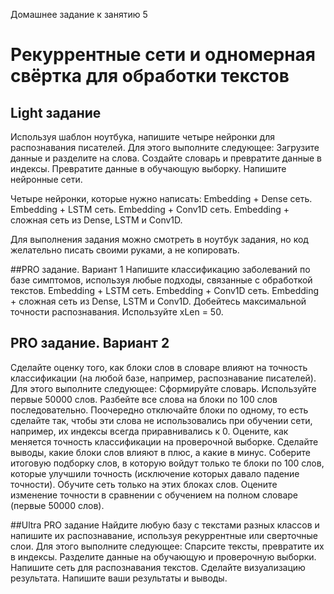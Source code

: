 Домашнее задание к занятию 5
# Рекуррентные сети и одномерная свёртка для обработки текстов

## Light задание
Используя шаблон ноутбука, напишите четыре нейронки для распознавания писателей. Для этого выполните следующее:
Загрузите данные и разделите на слова.
Создайте словарь и превратите данные в индексы.
Превратите данные в обучающую выборку.
Напишите нейронные сети.

Четыре нейронки, которые нужно написать:
Embedding + Dense сеть.
Embedding + LSTM сеть.
Embedding + Conv1D сеть.
Embedding + сложная сеть из Dense, LSTM и Conv1D.

Для выполнения задания можно смотреть в ноутбук задания, но код желательно писать своими руками, а не копировать.

##PRO задание. Вариант 1
Напишите классификацию заболеваний по базе симптомов, используя любые подходы, связанные с обработкой текстов.
Embedding + LSTM сеть.
Embedding + Conv1D сеть.
Embedding + сложная сеть из Dense, LSTM и Conv1D.
Добейтесь максимальной точности распознавания.
Используйте xLen = 50.

## PRO задание. Вариант 2
Сделайте оценку того, как блоки слов в словаре влияют на точность классификации (на любой базе, например, распознавание писателей). Для этого выполните следующее:
Сформируйте словарь.
Используйте первые 50000 слов.
Разбейте все слова на блоки по 100 слов последовательно.
Поочередно отключайте блоки по одному, то есть сделайте так, чтобы эти слова не использовались при обучении сети, например, их индексы всегда приравнивались к 0.
Оцените, как меняется точность классификации на проверочной выборке.
Сделайте выводы, какие блоки слов влияют в плюс, а какие в минус.
Соберите итоговую подборку слов, в которую войдут только те блоки по 100 слов, которые улучшили точность (исключение которых давало падение точности).
Обучите сеть только на этих блоках слов.
Оцените изменение точности в сравнении с обучением на полном словаре (первые 50000 слов).

##Ultra PRO задание
Найдите любую базу с текстами разных классов и напишите их распознавание, используя рекуррентные или сверточные слои. Для этого выполните следующее:
Спарсите тексты, превратите их в индексы.
Разделите данные на обучающую и проверочную выборки.
Напишите сеть для распознавания текстов.
Сделайте визуализацию результата.
Напишите ваши результаты и выводы.
